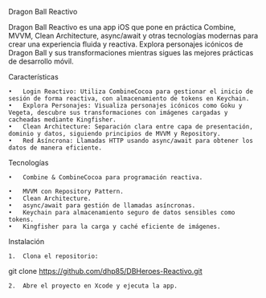 Dragon Ball Reactivo

Dragon Ball Reactivo es una app iOS que pone en práctica Combine, MVVM, Clean Architecture, async/await y otras tecnologías modernas para crear una experiencia fluida y reactiva. 
Explora personajes icónicos de Dragon Ball y sus transformaciones mientras sigues las mejores prácticas de desarrollo móvil.

Características

	•	Login Reactivo: Utiliza CombineCocoa para gestionar el inicio de sesión de forma reactiva, con almacenamiento de tokens en Keychain.
	•	Explora Personajes: Visualiza personajes icónicos como Goku y Vegeta, descubre sus transformaciones con imágenes cargadas y cacheadas mediante Kingfisher.
	•	Clean Architecture: Separación clara entre capa de presentación, dominio y datos, siguiendo principios de MVVM y Repository.
	•	Red Asíncrona: Llamadas HTTP usando async/await para obtener los datos de manera eficiente.

Tecnologías

	•	Combine & CombineCocoa para programación reactiva.
 
	•	MVVM con Repository Pattern.
	•	Clean Architecture.
	•	async/await para gestión de llamadas asíncronas.
 	•	Keychain para almacenamiento seguro de datos sensibles como tokens.
	•	Kingfisher para la carga y caché eficiente de imágenes.

Instalación

	1.	Clona el repositorio:

git clone https://github.com/dhp85/DBHeroes-Reactivo.git


	2.	Abre el proyecto en Xcode y ejecuta la app.
